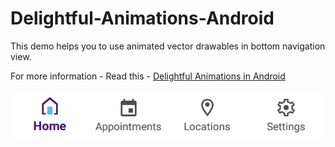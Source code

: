 # Delightful-Animations-Android
This demo helps you to use animated vector drawables in bottom navigation view.

For more information - Read this - [Delightful Animations in Android](https://medium.com/@naththeprince/delightful-animations-in-android-d6e9c62a23d3)

![BottomNav Gif ](images/bottom_tabs_with_animations.gif)
